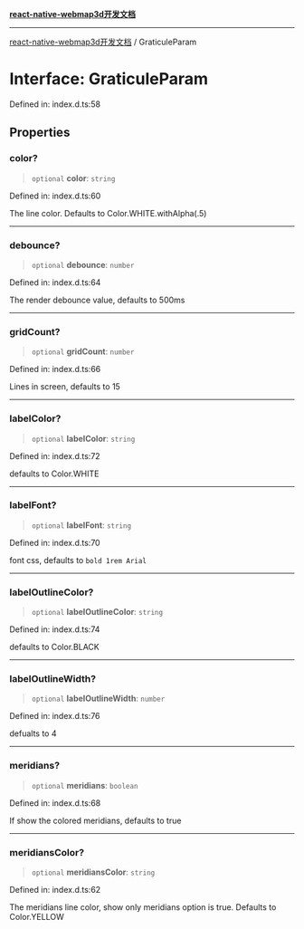 [**react-native-webmap3d开发文档**](../README.md)

***

[react-native-webmap3d开发文档](../globals.md) / GraticuleParam

# Interface: GraticuleParam

Defined in: index.d.ts:58

## Properties

### color?

> `optional` **color**: `string`

Defined in: index.d.ts:60

The line color. Defaults to Color.WHITE.withAlpha(.5)

***

### debounce?

> `optional` **debounce**: `number`

Defined in: index.d.ts:64

The render debounce value, defaults to 500ms

***

### gridCount?

> `optional` **gridCount**: `number`

Defined in: index.d.ts:66

Lines in screen, defaults to 15

***

### labelColor?

> `optional` **labelColor**: `string`

Defined in: index.d.ts:72

defaults to Color.WHITE

***

### labelFont?

> `optional` **labelFont**: `string`

Defined in: index.d.ts:70

font css, defaults to `bold 1rem Arial`

***

### labelOutlineColor?

> `optional` **labelOutlineColor**: `string`

Defined in: index.d.ts:74

defaults to Color.BLACK

***

### labelOutlineWidth?

> `optional` **labelOutlineWidth**: `number`

Defined in: index.d.ts:76

defualts to 4

***

### meridians?

> `optional` **meridians**: `boolean`

Defined in: index.d.ts:68

If show the colored meridians, defaults to true

***

### meridiansColor?

> `optional` **meridiansColor**: `string`

Defined in: index.d.ts:62

The meridians line color, show only meridians option is true. Defaults to Color.YELLOW
